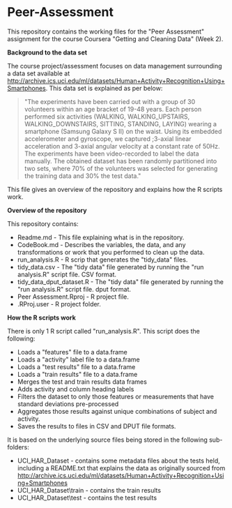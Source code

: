 Peer-Assessment
===============

This repository contains the working files for the "Peer Assessment" assignment for the course Coursera "Getting and Cleaning Data" (Week 2).

**Background to the data set**

The course project/assessment focuses on data management surrounding a data set available at http://archive.ics.uci.edu/ml/datasets/Human+Activity+Recognition+Using+Smartphones. This data set is explained as per below:

>"The experiments have been carried out with a group of 30 volunteers within an age bracket of 19-48 years. Each person performed six activities (WALKING, WALKING_UPSTAIRS, WALKING_DOWNSTAIRS, SITTING, STANDING, LAYING) wearing a smartphone (Samsung Galaxy S II) on the waist. Using its embedded accelerometer and gyroscope, we captured ;3-axial linear acceleration and 3-axial angular velocity at a constant rate of 50Hz. The experiments have been video-recorded to label the data manually. The obtained dataset has been randomly partitioned into two sets, where 70% of the volunteers was selected for generating the training data and 30% the test data."


This file gives an overview of the repository and explains how the R scripts work.


**Overview of the repository**

This repository contains:

* Readme.md - This file explaining what is in the repository.
* CodeBook.md - Describes the variables, the data, and any transformations or work that you performed to clean up the data.
* run_analysis.R - R scrip that generates the "tidy_data" files.
* tidy_data.csv - The "tidy data" file generated by running the "run analysis.R" script file. CSV format.
* tidy_data_dput_dataset.R  - The "tidy data" file generated by running the "run analysis.R" script file. dput format.
* Peer Assessment.Rproj - R project file.
* .RProj.user - R project folder.

**How the R scripts work**

There is only 1 R script called "run_analysis.R". This script does the following:

* Loads a "features" file to a data.frame
* Loads a "activity" label file to a data.frame
* Loads a "test results" file to a data.frame
* Loads a "train results" file to a data.frame
* Merges the test and train results data frames
* Adds activity and column heading labels
* Filters the dataset to only those features or measurements that have standard deviations pre-processed
* Aggregates those results against unique combinations of subject and activity.
* Saves the results to files in CSV and DPUT file formats.

It is based on the underlying source files being stored in the following sub-folders:

* UCI_HAR_Dataset - contains some metadata files about the tests held, including a README.txt that explains the data as originally sourced from http://archive.ics.uci.edu/ml/datasets/Human+Activity+Recognition+Using+Smartphones
* UCI_HAR_Dataset\train - contains the train results
* UCI_HAR_Dataset\test - contains the test results
